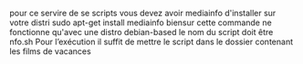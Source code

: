 pour ce servire de se scripts
vous devez avoir mediainfo d'installer sur votre distri
sudo apt-get install mediainfo
biensur cette commande ne fonctionne qu'avec une distro debian-based
le nom du script doit être nfo.sh
Pour l’exécution il suffit de mettre le script dans le dossier contenant les films de vacances


